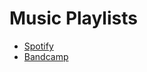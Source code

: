 # Music Playlists
* [Spotify](https://open.spotify.com/user/jdtheriault/playlist/7iCilBAFx5KGtA2VC9XJ4h?si=ls3SPHc3TCm6A3HnX0_3yw)
* [Bandcamp](https://buymusic.club/list/jd-llull)